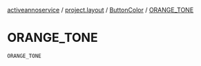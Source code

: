 [activeannoservice](../../index.md) / [project.layout](../index.md) / [ButtonColor](index.md) / [ORANGE_TONE](./-o-r-a-n-g-e_-t-o-n-e.md)

# ORANGE_TONE

`ORANGE_TONE`